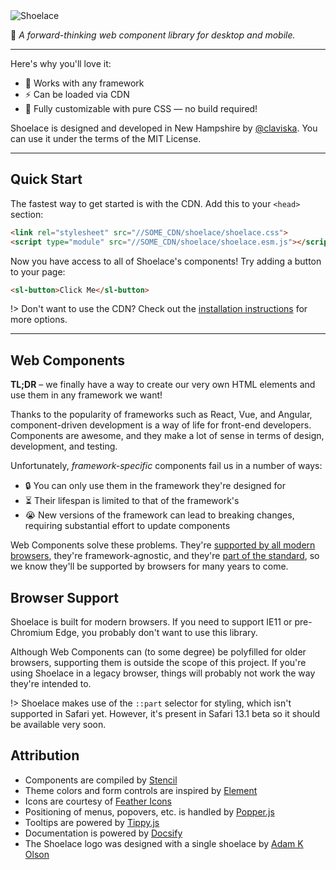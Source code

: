 <img class="logo" src="/assets/images/wordmark.svg" alt="Shoelace" data-no-zoom>

👟 _A forward-thinking web component library for desktop and mobile._

---

Here's why you'll love it:

- 🧩 Works with any framework
- ⚡️ Can be loaded via CDN
- 🎨 Fully customizable with pure CSS — no build required!

Shoelace is designed and developed in New Hampshire by [@claviska](https://twitter.com/claviska). You can use it under the terms of the MIT License.

---

## Quick Start

The fastest way to get started is with the CDN. Add this to your `<head>` section:

```html
<link rel="stylesheet" src="//SOME_CDN/shoelace/shoelace.css">
<script type="module" src="//SOME_CDN/shoelace/shoelace.esm.js"></script>
```

Now you have access to all of Shoelace's components! Try adding a button to your page:

```html
<sl-button>Click Me</sl-button>
```

!> Don't want to use the CDN? Check out the [installation instructions](installation.md) for more options.

---

## Web Components

**TL;DR** – we finally have a way to create our very own HTML elements and use them in any framework we want!

Thanks to the popularity of frameworks such as React, Vue, and Angular, component-driven development is a way of life for front-end developers. Components are awesome, and they make a lot of sense in terms of design, development, and testing.

Unfortunately, *framework-specific* components fail us in a number of ways:

- 🔒 You can only use them in the framework they're designed for
- ⏳ Their lifespan is limited to that of the framework's
- 😭 New versions of the framework can lead to breaking changes, requiring substantial effort to update components

Web Components solve these problems. They're [supported by all modern browsers](https://caniuse.com/#feat=custom-elementsv1), they're framework-agnostic, and they're [part of the standard](https://www.webcomponents.org/specs), so we know they'll be supported by browsers for many years to come.

## Browser Support

Shoelace is built for modern browsers. If you need to support IE11 or pre-Chromium Edge, you probably don't want to use this library.

Although Web Components can (to some degree) be polyfilled for older browsers, supporting them is outside the scope of this project. If you're using Shoelace in a legacy browser, things will probably not work the way they're intended to.

!> Shoelace makes use of the `::part` selector for styling, which isn't supported in Safari yet. However, it's present in Safari 13.1 beta so it should be available very soon.

## Attribution

- Components are compiled by [Stencil](https://stenciljs.com/)
- Theme colors and form controls are inspired by [Element](element.eleme.io)
- Icons are courtesy of [Feather Icons](https://feathericons.com/)
- Positioning of menus, popovers, etc. is handled by [Popper.js](https://popper.js.org/)
- Tooltips are powered by [Tippy.js](https://atomiks.github.io/tippyjs/)
- Documentation is powered by [Docsify](https://docsify.js.org/)
- The Shoelace logo was designed with a single shoelace by [Adam K Olson](https://twitter.com/adamkolson)
